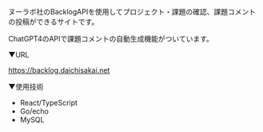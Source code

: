 <p>ヌーラボ社のBacklogAPIを使用してプロジェクト・課題の確認、課題コメントの投稿ができるサイトです。</p>
<p>ChatGPT4のAPIで課題コメントの自動生成機能がついています。</p>

<p>▼URL</p>
<a href="https://backlog.daichisakai.net" target="_blank">https://backlog.daichisakai.net</a>
<br>
<p>▼使用技術</p>
<ul>
<li>React/TypeScript</li>
<li>Go/echo</li>
<li>MySQL</li>
</ul>
